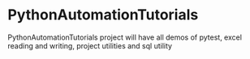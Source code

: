 # PythonAutomationTutorials
PythonAutomationTutorials project will have all demos of pytest, excel reading and writing, project utilities and sql utility
